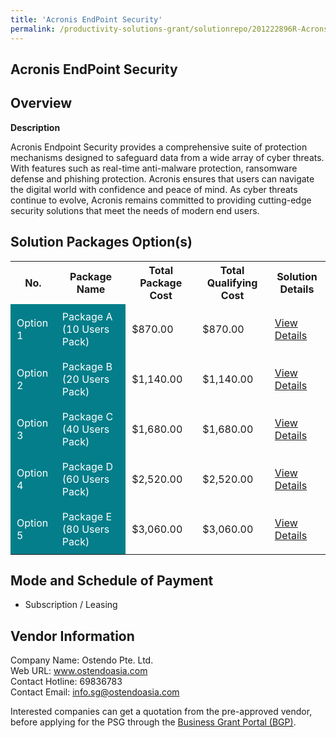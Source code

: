 ```yaml
---
title: 'Acronis EndPoint Security'
permalink: /productivity-solutions-grant/solutionrepo/201222896R-Acrons-EndPont-Scurty-G
---
```


## Acronis EndPoint Security

## Overview

**Description**

Acronis Endpoint Security provides a comprehensive suite of protection mechanisms designed to safeguard data from a wide array of cyber threats. With features such as real-time anti-malware protection, ransomware defense and phishing protection. Acronis ensures that users can navigate the digital world with confidence and peace of mind. As cyber threats continue to evolve, Acronis remains committed to providing cutting-edge security solutions that meet the needs of modern end users.

## Solution Packages Option(s)

<table>
<tr>
<th><b>No.</b></th>
<th><b>Package Name</b></th>
<th><b>Total Package Cost</b></th>
<th><b>Total Qualifying Cost</b></th>
<th><b>Solution Details</b></th>
</tr>
<tr>
<td style='padding: 10px; background-color: #037E8A; color: #FFFFFF;'>Option 1</td>
<td style='padding: 10px; background-color: #037E8A; color: #FFFFFF;'>Package A (10 Users Pack)</td>
<td style='padding: 10px;'>$870.00</td>
<td style='padding: 10px;'>$870.00</td>
<td style='padding: 10px;'><a href='/psg/201222896R_20240225_17102024_Desensitised_Annex3_Part1.pdf' target='_blank'>View Details</a></td>
</tr>
<tr>
<td style='padding: 10px; background-color: #037E8A; color: #FFFFFF;'>Option 2</td>
<td style='padding: 10px; background-color: #037E8A; color: #FFFFFF;'>Package B (20 Users Pack)</td>
<td style='padding: 10px;'>$1,140.00</td>
<td style='padding: 10px;'>$1,140.00</td>
<td style='padding: 10px;'><a href='/psg/201222896R_20240225_17102024_Desensitised_Annex3_Part2.pdf' target='_blank'>View Details</a></td>
</tr>
<tr>
<td style='padding: 10px; background-color: #037E8A; color: #FFFFFF;'>Option 3</td>
<td style='padding: 10px; background-color: #037E8A; color: #FFFFFF;'>Package C (40 Users Pack)</td>
<td style='padding: 10px;'>$1,680.00</td>
<td style='padding: 10px;'>$1,680.00</td>
<td style='padding: 10px;'><a href='/psg/201222896R_20240225_17102024_Desensitised_Annex3_Part3.pdf' target='_blank'>View Details</a></td>
</tr>
<tr>
<td style='padding: 10px; background-color: #037E8A; color: #FFFFFF;'>Option 4</td>
<td style='padding: 10px; background-color: #037E8A; color: #FFFFFF;'>Package D (60 Users Pack)</td>
<td style='padding: 10px;'>$2,520.00</td>
<td style='padding: 10px;'>$2,520.00</td>
<td style='padding: 10px;'><a href='/psg/201222896R_20240225_17102024_Desensitised_Annex3_Part4.pdf' target='_blank'>View Details</a></td>
</tr>
<tr>
<td style='padding: 10px; background-color: #037E8A; color: #FFFFFF;'>Option 5</td>
<td style='padding: 10px; background-color: #037E8A; color: #FFFFFF;'>Package E (80 Users Pack)</td>
<td style='padding: 10px;'>$3,060.00</td>
<td style='padding: 10px;'>$3,060.00</td>
<td style='padding: 10px;'><a href='/psg/201222896R_20240225_17102024_Desensitised_Annex3_Part5.pdf' target='_blank'>View Details</a></td>
</tr>
</table>

## Mode and Schedule of Payment

 - Subscription / Leasing

## Vendor Information

 Company Name: Ostendo Pte. Ltd.<br>Web URL: www.ostendoasia.com <br>Contact Hotline: 69836783 <br>Contact Email: info.sg@ostendoasia.com <br>

Interested companies can get a quotation from the pre-approved vendor, before applying for the PSG through the <a href='https://www.businessgrants.gov.sg/' target='_blank' rel='noopener'>Business Grant Portal (BGP)</a>.

<script src="/jquery/resize-tables.js"></script>
